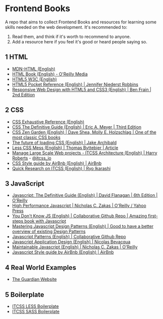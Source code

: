 # Frontend Books

A repo that aims to collect Frontend Books and resources for learning some skills needed on the web development. It's recommended to:


1. Read them, and think if it's worth to recommend to anyone.
2. Add a resource here if you feel it's good or heard people saying so.


## 1 HTML

* [MDN-HTML (English)](https://developer.mozilla.org/en-US/docs/Web/Guide/HTML/HTML5)
* [HTML Book (English) - O'Reilly Media](http://oreillymedia.github.io/HTMLBook/)
* [HTML5 W3C (English)](https://www.w3.org/TR/html5/)
* [HTML5 Pocket Reference (English) | Jennifer Niederst Robbins](https://www.amazon.com/HTML5-Pocket-Reference-OReilly/dp/1449363350)
* [Responsive Web Design with HTML5 and CSS3 (English) | Ben Frain | 2nd Edition](https://www.amazon.com/Responsive-Web-Design-HTML5-CSS3/dp/1784398934)

## 2 CSS

* [CSS Exhaustive Reference (English)](https://developer.mozilla.org/en-US/docs/Web/CSS/Reference)
* [CSS The Definitive Guide (English) | Eric A. Meyer | Third Edition](http://meyerweb.com/eric/books/css-tdg/)
* [CSS Zen Garden (English) | Dave Shea, Molly E. Holzschlag | One of the most classic CSS books](https://www.amazon.com/Zen-CSS-Design-Visual-Enlightenment/dp/0321303474?ie=UTF8&redirect=true&tag=mezzoblue-20)
* [The future of loading CSS (English) | Jake Archibald](https://jakearchibald.com/2016/link-in-body/)
* [Less CSS Mess (English) | Thomas Byttebier | Article](http://thomasbyttebier.be/blog/less-css-mess)
* [Manage Large Scale Web projects - ITCSS Architecture (English) | Harry Roberts](http://www.creativebloq.com/web-design/manage-large-scale-web-projects-new-css-architecture-itcss-41514731) - [@itcss_io](https://twitter.com/itcss_io)
* [CSS Style guide by AirBnb (English) | AirBnb](https://github.com/airbnb/css)
* [Quick Research on ITCSS (English) | Ryo Ikarashi](https://github.com/RyoIkarashi/ITCSS)


## 3 JavaScript

* [Javascript: The Definitive Guide (English) | David Flanagan | 6th Edition | O'Reilly](http://shop.oreilly.com/product/9780596805531.do)
* [High Performance Javascript | Nicholas C. Zakas |  O'Reilly / Yahoo Press](http://shop.oreilly.com/product/9780596802806.do)
* [You Don't Know JS (English) | Collaborative Github Repo | Amazing first-steps book with Javascript](https://github.com/getify/You-Dont-Know-JS/)
* [Mastering Javascript Design Patterns (English) | Good to have a better overview of existing Design Patterns](https://www.amazon.com/Mastering-JavaScript-Design-Patterns-Simon/dp/1783987987)
* [Javascript Patterns (English) | Collaborative Github Repo](https://github.com/shichuan/javascript-patterns)
* [Javascript Application Design (English) | Nicolas Bevacqua](https://www.manning.com/books/javascript-application-design)
* [Maintainable Javascript (English) | Nicholas C. Zakas | O'Reilly](http://shop.oreilly.com/product/0636920025245.do)
* [Javascript Style guide by AirBnb (English) | AirBnb](https://github.com/airbnb/javascript)


## 4 Real World Examples

* [The Guardian Website](https://github.com/guardian/frontend)

## 5 Boilerplate

* [ITCSS LESS Boilerplate](https://github.com/davidpelayo/itcss-less-boilerplate)
* [ITCSS SASS Boilerplate](https://github.com/gpmd/itcss-boilerplate)
